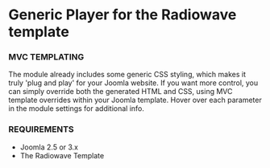 # Generic Player for the Radiowave template

### MVC TEMPLATING
The module already includes some generic CSS styling, which makes it truly 'plug and play' for your Joomla website. If you want more control, you can simply override both the generated HTML and CSS, using MVC template overrides within your Joomla template. Hover over each parameter in the module settings for additional info.

### REQUIREMENTS
- Joomla 2.5 or 3.x
- The Radiowave Template

